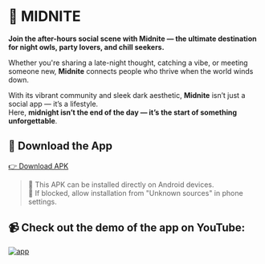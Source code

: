 # 🌌 MIDNITE

**Join the after-hours social scene with Midnite — the ultimate destination for night owls, party lovers, and chill seekers.**

Whether you're sharing a late-night thought, catching a vibe, or meeting someone new, **Midnite** connects people who thrive when the world winds down.

With its vibrant community and sleek dark aesthetic, **Midnite** isn’t just a social app — it’s a lifestyle.  
Here, **midnight isn’t the end of the day — it’s the start of something unforgettable**.

 
## 📱 Download the App

[👉 Download APK](https://expo.dev/artifacts/eas/sUV2duc8pUwsbMk27ViSHR.apk)

> 🔹 This APK can be installed directly on Android devices.  
> 🔹 If blocked, allow installation from "Unknown sources" in phone settings.

## 📹 Check out the demo of the app on YouTube: 
[![app](https://img.youtube.com/vi/c5a_jsvGCFQ/maxresdefault.jpg)](https://youtu.be/c5a_jsvGCFQ?si=pX_YKqymGBPIskMS)
